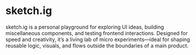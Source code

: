 # sketch.ig
sketch.ig is a personal playground for exploring UI ideas, building miscellaneous components, and testing frontend interactions. Designed for speed and creativity, it’s a living lab of micro experiments—ideal for shaping reusable logic, visuals, and flows outside the boundaries of a main product.
